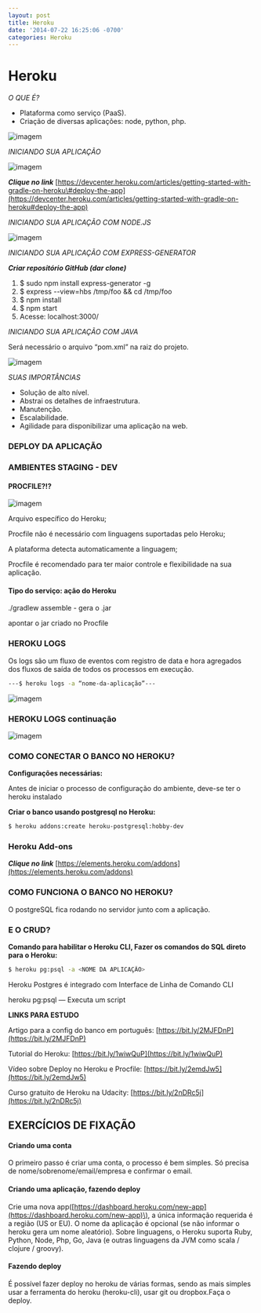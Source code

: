 ```yaml
---
layout: post
title: Heroku
date: '2014-07-22 16:25:06 -0700'
categories: Heroku
---
```


# Heroku

_O QUE É?_

* Plataforma como serviço \(PaaS\).
* Criação de diversas aplicações: node, python, php.

![imagem](https://lh4.googleusercontent.com/6jzM1G4KlUYakx8oqImIlud3LQPpUAxFfO6opzIZaaXpqTd_gTmx31ThDnVbHS-I0P-CejzR6qNAkvcAfHtgEyLvlrw0fNF9C6bADF0i5vrz9qQW-vf4P-FTVA3LC3xO_irqz2Aj9GQutJ9IEw)

_INICIANDO SUA APLICAÇÃO_

![imagem](https://lh5.googleusercontent.com/dOqUtSy9SD9NwhdcEgk5IHmkv1LSjC4vhPm57Cch0bHhIRdggaIc1w5h0gDEwLukJl7FmO5uXzPlOVk9qHKzKZrXitwsrRjfESeTjJkF867v4G2SIssFDR_ec0H1JpNgbI7a5hFA3ibi3xVtLA)

_**Clique no link**_ [https://devcenter.heroku.com/articles/getting-started-with-gradle-on-heroku\#deploy-the-app](https://devcenter.heroku.com/articles/getting-started-with-gradle-on-heroku#deploy-the-app)

_INICIANDO SUA APLICAÇÃO COM NODE.JS_

![imagem](https://lh3.googleusercontent.com/OnYsN4UYAUavayeyO_-bCwyzuhxHW17E9Rp6O0zTOs39T5Ggt9v3FfF9H1z3Q_1tJuAV9YMTPTygotgV9Yi5zXnLmtukPCNTS6OCEofInne_5j3yAmWxrEqr0oKehxrdvrgRKIuESm0)

_INICIANDO SUA APLICAÇÃO COM EXPRESS-GENERATOR_

_**Criar repositório GitHub \(dar clone\)**_

1. $ sudo npm install express-generator -g 
2. $ express --view=hbs /tmp/foo && cd /tmp/foo
3. $ npm install 
4. $ npm start 
5. Acesse:  localhost:3000/

_INICIANDO SUA APLICAÇÃO COM JAVA_

Será necessário o arquivo “pom.xml” na raiz do projeto.

![imagem](https://lh3.googleusercontent.com/aumi0roN176NBKULbGriERJw439fOVzCUENCylSABg_DTJpbzbODLoz3P8lAzBWukRivwDH5ssF_jd00wTGRI8Yw-k1mphMr028j_5LxeHYeT-NgyIXoq2KgIB3LPTqPFqFgKw8d7kQ)

_SUAS IMPORTÂNCIAS_

* Solução de alto nível.
* Abstrai os detalhes de infraestrutura.
* Manutenção.
* Escalabilidade.
* Agilidade para disponibilizar uma aplicação na web.

### DEPLOY DA APLICAÇÃO

### AMBIENTES STAGING - DEV

#### PROCFILE?!?

![imagem](https://lh3.googleusercontent.com/jPwcSDYyjM4Xv6AsgLk9w0rD4xR2AlDzQicckL_7_owzApyH-XjwObgJu8IbYuloJVc8ztXEzmJATQDIlXwEVPHEJ-7MYotN0txu5R03IfEDN2m7dwAl5Wm85NBla6JqhceTwiFa_04)

Arquivo específico do Heroku;

Procfile não é necessário com linguagens suportadas pelo Heroku;

A plataforma detecta automaticamente a linguagem;

Procfile é recomendado para ter maior controle e flexibilidade na sua aplicação.

#### Tipo do serviço: ação do Heroku

./gradlew assemble - gera o .jar

apontar o jar criado no Procfile

### HEROKU LOGS

Os logs são um fluxo de eventos com registro de data e hora agregados dos fluxos de saída de todos os processos em execução.

```bash
---$ heroku logs -a “nome-da-aplicação”---
```

![imagem](https://lh3.googleusercontent.com/dfXzNzrudJwrcgiir_cFFhW91LCEmYkuhuwaVPy4nbfC2p0fen4oySq7UkJogzkyHxii4xfNZaTIAFpgv-4N6Q3SQ7hdzvYOuY5rFD7j7u-Sy2g-kCh_ZWADZTVlzBAXAN9lysXq-G0)

### HEROKU LOGS continuação

![imagem](https://lh5.googleusercontent.com/KYypKSs9IaOjzXkNzjpFzqGi-R4qVhF59M97_yzTOrWbHB6vpbKebheunyg0s4iWUOqPFG6W0-N5kQgkNKF1bHDWQVlbhyJajjfD8zcehmufNEEt370ZPRfCoSBHAkr5vMIspAdkdFI)

### COMO CONECTAR O BANCO NO HEROKU?

**Configurações necessárias:**

Antes de iniciar o processo de configuração do ambiente, deve-se ter o heroku instalado

**Criar o banco usando postgresql no Heroku:**

```bash
$ heroku addons:create heroku-postgresql:hobby-dev
```

### Heroku Add-ons

_**Clique no link**_ [https://elements.heroku.com/addons](https://elements.heroku.com/addons)

### COMO FUNCIONA O BANCO NO HEROKU?

O postgreSQL fica rodando no servidor junto com a aplicação.

### E O CRUD?

**Comando para habilitar o Heroku CLI, Fazer os comandos do SQL direto para o Heroku:**

```bash
$ heroku pg:psql -a <NOME DA APLICAÇÃO>
```

Heroku Postgres é integrado com Interface de Linha de Comando CLI

heroku pg:psql — Executa um script

**LINKS PARA ESTUDO**

Artigo para a config do banco em português: [https://bit.ly/2MJFDnP](https://bit.ly/2MJFDnP)

Tutorial do Heroku: [https://bit.ly/1wiwQuP](https://bit.ly/1wiwQuP)

Vídeo sobre Deploy no Heroku e Procfile: [https://bit.ly/2emdJw5](https://bit.ly/2emdJw5)

Curso gratuito de Heroku na Udacity: [https://bit.ly/2nDRc5j](https://bit.ly/2nDRc5j)

## EXERCÍCIOS DE FIXAÇÃO

#### Criando uma conta

O primeiro passo é criar uma conta, o processo é bem simples. Só precisa de nome/sobrenome/email/empresa e confirmar o email.

#### Criando uma aplicação, fazendo deploy

Crie uma nova app\([https://dashboard.heroku.com/new-app](https://dashboard.heroku.com/new-app)\), a única informação requerida é a região \(US or EU\). O nome da aplicação é opcional \(se não informar o heroku gera um nome aleatório\). Sobre linguagens, o Heroku suporta Ruby, Python, Node, Php, Go, Java \(e outras linguagens da JVM como scala / clojure / groovy\).

#### Fazendo deploy

É possível fazer deploy no heroku de várias formas, sendo as mais simples usar a ferramenta do heroku \(heroku-cli\), usar git ou dropbox.Faça o deploy.

